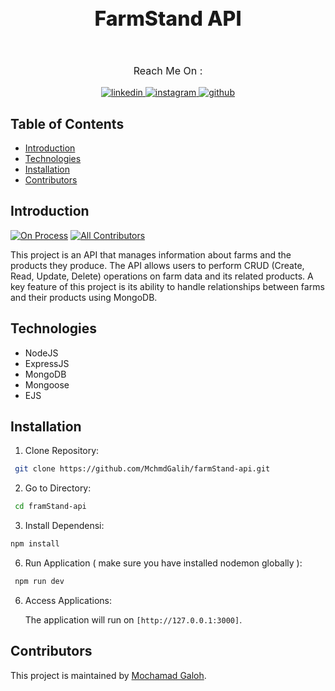 <h1 align="center" style="font-size: 32px; font-weight: 800;"> FarmStand API </h1> <br>


 <p align='center' style="font-size: 16px; font-weight: 400;"> Reach Me On :</p>
 
  <p align='center'>

  <a href="www.linkedin.com/in/mochamad-galih-sulistio-pratama">
    <img src="https://img.shields.io/badge/linkedin-0A66C2?style=for-the-badge&logo=linkedin&logoColor=white" alt="linkedin">
  </a>
  <a href="https://www.instagram.com/_mchmdgalih">
    <img src="https://img.shields.io/badge/instagram-E4405F?style=for-the-badge&logo=instagram&logoColor=white" alt="instagram">
  </a>
  <a href="https://github.com/MchmdGalih">
    <img src="https://img.shields.io/badge/github-181717?style=for-the-badge&logo=github&logoColor=white" alt="github">
  </a>
</p>

<!-- START doctoc generated TOC please keep comment here to allow auto update -->
<!-- DON'T EDIT THIS SECTION, INSTEAD RE-RUN doctoc TO UPDATE -->

## Table of Contents

-   [Introduction](#introduction)
-   [Technologies](#technologies)
-   [Installation](#installation)
-   [Contributors](#contributors)

<!-- END doctoc generated TOC please keep comment here to allow auto update -->

## Introduction

[![On Process](https://img.shields.io/badge/build-on_process-blue)](https://github.com/SalmanDMA/alternatif-blog-api)
[![All Contributors](https://img.shields.io/badge/all_contributors-1-orange.svg?style=flat-square)](#contributors-)

This project is an API that manages information about farms and the products they produce. The API allows users to perform CRUD (Create, Read, Update, Delete) operations on farm data and its related products. A key feature of this project is its ability to handle relationships between farms and their products using MongoDB.



## Technologies

-   NodeJS
-   ExpressJS
-   MongoDB
-   Mongoose
-   EJS

## Installation

1. Clone Repository:

```bash
 git clone https://github.com/MchmdGalih/farmStand-api.git
```

2. Go to Directory:

```bash
 cd framStand-api
```

3. Install Dependensi:

```bash
npm install
```

6. Run Application ( make sure you have installed nodemon globally ):

```bash
 npm run dev
```

6. Access Applications:

    The application will run on `[http://127.0.0.1:3000]`.

## Contributors

This project is maintained by [Mochamad Galoh](https://github.com/MCHMDGALIH).
